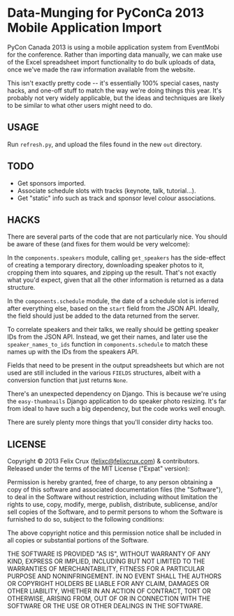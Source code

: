 Data-Munging for PyConCa 2013 Mobile Application Import
=======================================================

PyCon Canada 2013 is using a mobile application system from EventMobi for the
conference. Rather than importing data manually, we can make use of the Excel
spreadsheet import functionality to do bulk uploads of data, once we've made
the raw information available from the website.

This isn't exactly pretty code -- it's essentially 100% special cases, nasty
hacks, and one-off stuff to match the way we're doing things this year. It's
probably not very widely applicable, but the ideas and techniques are likely
to be similar to what other users might need to do.


USAGE
-----
Run `refresh.py`, and upload the files found in the new `out` directory.


TODO
----
* Get sponsors imported.
* Associate schedule slots with tracks (keynote, talk, tutorial...).
* Get "static" info such as track and sponsor level colour associations.


HACKS
-----
There are several parts of the code that are not particularly nice. You
should be aware of these (and fixes for them would be very welcome):

In the `components.speakers` module, calling `get_speakers` has the
side-effect of creating a temporary directory, downloading speaker photos to
it, cropping them into squares, and zipping up the result. That's not exactly
what you'd expect, given that all the other information is returned as a data
structure.

In the `components.schedule` module, the date of a schedule slot is inferred
after everything else, based on the `start` field from the JSON API. Ideally,
the field should just be added to the data returned from the server.

To correlate speakers and their talks, we really should be getting speaker
IDs from the JSON API. Instead, we get their names, and later use the
`speaker_names_to_ids` function in `components.schedule` to match these names
up with the IDs from the speakers API.

Fields that need to be present in the output spreadsheets but which are not
used are still included in the various `FIELDS` structures, albeit with a
conversion function that just returns `None`.

There's an unexpected dependency on Django. This is because we're using the
`easy-thumbnails` Django application to do speaker photo resizing. It's far
from ideal to have such a big dependency, but the code works well enough.

There are surely plenty more things that you'll consider dirty hacks too.


LICENSE
-------
Copyright © 2013 Felix Crux (<felixc@felixcrux.com>) & contributors.
Released under the terms of the MIT License ("Expat" version):

  Permission is hereby granted, free of charge, to any person obtaining
  a copy of this software and associated documentation files (the
  "Software"), to deal in the Software without restriction, including
  without limitation the rights to use, copy, modify, merge, publish,
  distribute, sublicense, and/or sell copies of the Software, and to
  permit persons to whom the Software is furnished to do so, subject to
  the following conditions:

  The above copyright notice and this permission notice shall be included
  in all copies or substantial portions of the Software.

  THE SOFTWARE IS PROVIDED "AS IS", WITHOUT WARRANTY OF ANY KIND,
  EXPRESS OR IMPLIED, INCLUDING BUT NOT LIMITED TO THE WARRANTIES OF
  MERCHANTABILITY, FITNESS FOR A PARTICULAR PURPOSE AND NONINFRINGEMENT.
  IN NO EVENT SHALL THE AUTHORS OR COPYRIGHT HOLDERS BE LIABLE FOR ANY
  CLAIM, DAMAGES OR OTHER LIABILITY, WHETHER IN AN ACTION OF CONTRACT,
  TORT OR OTHERWISE, ARISING FROM, OUT OF OR IN CONNECTION WITH THE
  SOFTWARE OR THE USE OR OTHER DEALINGS IN THE SOFTWARE.

